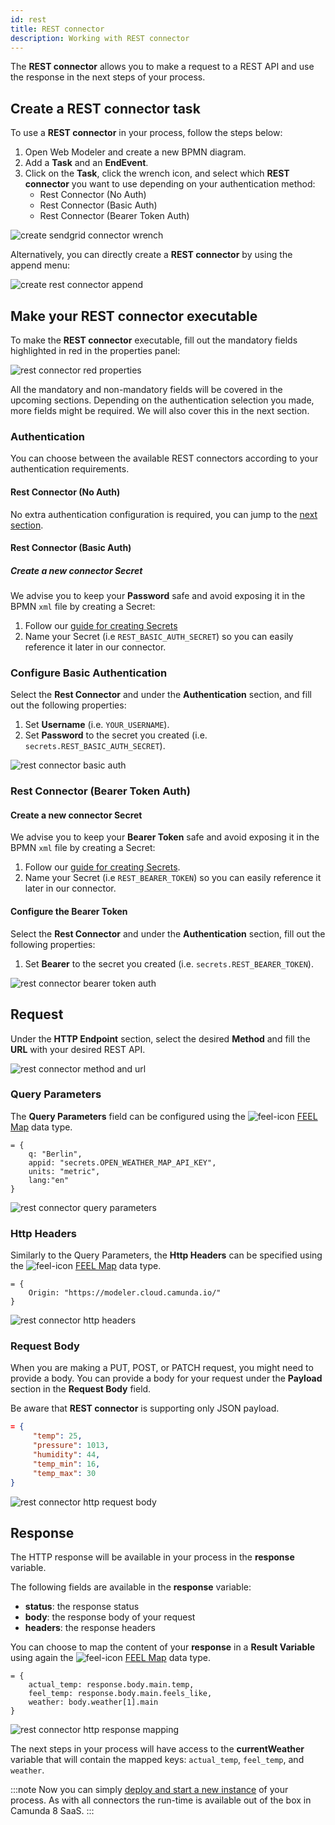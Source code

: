 ```yaml
---
id: rest
title: REST connector
description: Working with REST connector
---
```


The **REST connector** allows you to make a request to a REST API and use the response in the next steps of your process.

## Create a REST connector task

To use a **REST connector** in your process, follow the steps below:

1. Open Web Modeler and create a new BPMN diagram.
2. Add a **Task** and an **EndEvent**.
3. Click on the **Task**, click the wrench icon, and select which **REST connector** you want to use depending on your authentication method:
   * Rest Connector (No Auth)
   * Rest Connector (Basic Auth)
   * Rest Connector (Bearer Token Auth)

![create sendgrid connector wrench](../img/connectors-rest-create-task-wrench.png)

Alternatively, you can directly create a **REST connector** by using the append menu:

![create rest connector append](../img/connectors-create-task-append.png)

## Make your REST connector executable

To make the **REST connector** executable, fill out the mandatory fields highlighted in red in the properties panel:

![rest connector red properties](../img/connectors-rest-red-properties.png)

All the mandatory and non-mandatory fields will be covered in the upcoming sections. Depending on the authentication selection you made, more fields might be required. We will also cover this in the next section.

### Authentication

You can choose between the available REST connectors according to your authentication requirements.

#### Rest Connector (No Auth)

No extra authentication configuration is required, you can jump to the [next section](#request).

#### Rest Connector (Basic Auth)

##### Create a new connector Secret

We advise you to keep your **Password** safe and avoid exposing it in the BPMN `xml` file by creating a Secret:

1. Follow our [guide for creating Secrets](../../../../console/manage-clusters/manage-secrets.md)
2. Name your Secret (i.e `REST_BASIC_AUTH_SECRET`) so you can easily reference it later in our connector.

### Configure Basic Authentication

Select the **Rest Connector** and under the **Authentication** section, and fill out the following properties:

1. Set **Username** (i.e. `YOUR_USERNAME`).
2. Set **Password** to the secret you created (i.e. `secrets.REST_BASIC_AUTH_SECRET`).

![rest connector basic auth](../img/connectors-rest-basic-auth.png)

### Rest Connector (Bearer Token Auth)

#### Create a new connector Secret

We advise you to keep your **Bearer Token** safe and avoid exposing it in the BPMN `xml` file by creating a Secret:

1. Follow our [guide for creating Secrets](../../../../console/manage-clusters/manage-secrets.md).
2. Name your Secret (i.e `REST_BEARER_TOKEN`) so you can easily reference it later in our connector.

#### Configure the Bearer Token

Select the **Rest Connector** and under the **Authentication** section, fill out the following properties:

1. Set **Bearer** to the secret you created (i.e. `secrets.REST_BEARER_TOKEN`).

![rest connector bearer token auth](../img/connectors-rest-bearer-token-auth.png)

## Request

Under the **HTTP Endpoint** section, select the desired **Method** and fill the **URL** with your desired REST API.

![rest connector method and url](../img/connectors-rest-http-method-url.png)

### Query Parameters

The **Query Parameters** field can be configured using the ![feel-icon](../img/feel-icon.png) [FEEL Map](https://camunda.github.io/feel-scala/docs/reference/language-guide/feel-data-types/#context) data type.

```text
= { 
    q: "Berlin",
    appid: "secrets.OPEN_WEATHER_MAP_API_KEY",
    units: "metric",
    lang:"en"
}
```

![rest connector query parameters](../img/connectors-rest-query-param.png)

### Http Headers

Similarly to the Query Parameters, the **Http Headers** can be specified using the ![feel-icon](../img/feel-icon.png) [FEEL Map](https://camunda.github.io/feel-scala/docs/reference/language-guide/feel-data-types/#context) data type.

```text
= {
    Origin: "https://modeler.cloud.camunda.io/"
}
```

![rest connector http headers](../img/connectors-rest-http-headers.png)

### Request Body

When you are making a PUT, POST, or PATCH request, you might need to provide a body.
You can provide a body for your request under the **Payload** section in the **Request Body** field.

Be aware that **REST connector** is supporting only JSON payload.

```json
= {
     "temp": 25,
     "pressure": 1013,
     "humidity": 44,
     "temp_min": 16,
     "temp_max": 30
}
```

![rest connector http request body](../img/connectors-rest-http-request-body.png)

## Response

The HTTP response will be available in your process in the **response** variable.

The following fields are available in the **response** variable:

* **status**: the response status
* **body**: the response body of your request
* **headers**: the response headers

You can choose to map the content of your **response** in a **Result Variable** using again the ![feel-icon](../img/feel-icon.png) [FEEL Map](https://camunda.github.io/feel-scala/docs/reference/language-guide/feel-data-types/#context) data type.

```text
= {
    actual_temp: response.body.main.temp,
    feel_temp: response.body.main.feels_like,
    weather: body.weather[1].main
}
```

![rest connector http response mapping](../img/connectors-rest-http-response-mapping.png)

The next steps in your process will have access to the **currentWeather** variable that will contain the mapped keys: `actual_temp`, `feel_temp`, and `weather`.


:::note
Now you can simply [deploy and start a new instance](../../save-and-deploy.md) of your process. As with all connectors the run-time is available out of the box in Camunda 8 SaaS.
:::